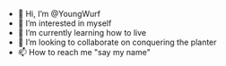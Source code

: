 - 👋 Hi, I’m @YoungWurf
- 👀 I’m interested in myself 
- 🌱 I’m currently learning how to live
- 💞️ I’m looking to collaborate on conquering the planter
- 📫 How to reach me "say my name"

<!---
YoungWurf/YoungWurf is a ✨ special ✨ repository because its `README.md` (this file) appears on your GitHub profile.
You can click the Preview link to take a look at your changes.
--->
